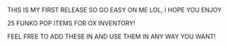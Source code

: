 THIS IS MY FIRST RELEASE SO GO EASY ON ME LOL, I HOPE YOU ENJOY

25 FUNKO POP ITEMS FOR OX INVENTORY!

FEEL FREE TO ADD THESE IN AND USE THEM IN ANY WAY YOU WANT!

